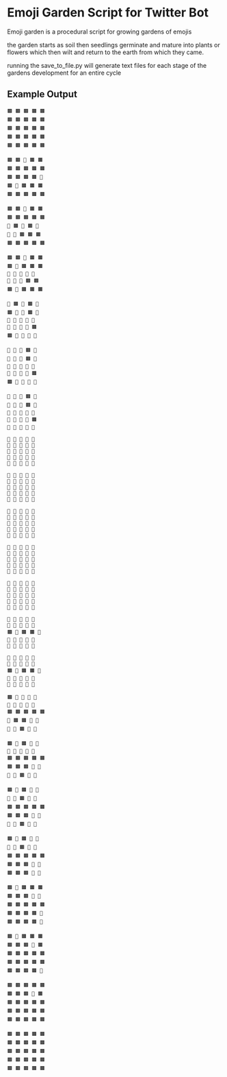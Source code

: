 # Emoji Garden Script for Twitter Bot

Emoji garden is a procedural script for growing gardens of emojis

the garden starts as soil then seedlings germinate and mature into plants or flowers which then wilt and return to the earth from which they came.

running the save_to_file.py will generate text files for each stage of the gardens development for an entire cycle

## Example Output

    🟫 🟫 🟫 🟫 🟫
    🟫 🟫 🟫 🟫 🟫
    🟫 🟫 🟫 🟫 🟫
    🟫 🟫 🟫 🟫 🟫
    🟫 🟫 🟫 🟫 🟫

    🟫 🟫 🌱 🟫 🟫
    🟫 🟫 🟫 🟫 🟫
    🟫 🟫 🟫 🟫 🌱
    🟫 🌱 🟫 🟫 🟫
    🟫 🟫 🟫 🟫 🟫

    🟫 🟫 🌱 🟫 🟫
    🟫 🟫 🟫 🟫 🟫
    🌱 🟫 🌱 🟫 🌱
    🌱 🌱 🟫 🟫 🟫
    🟫 🟫 🟫 🟫 🟫

    🟫 🟫 🌷 🟫 🟫
    🟫 🌱 🟫 🟫 🟫
    🌱 🌱 🌿 🌱 🌱
    🌱 🌾 🌱 🟫 🟫
    🟫 🌱 🟫 🟫 🟫

    🌱 🟫 🌷 🟫 🌱
    🟫 🌱 🌱 🟫 🌱
    🌹 🌱 🌿 🌷 🌺
    🌹 🌾 🌱 🌱 🟫
    🟫 🌸 🌱 🌱 🌱

    🌿 🌱 🌷 🟫 🌼
    🌱 🌿 🌾 🟫 🌱
    🌹 🌿 🌿 🌷 🌺
    🌹 🌾 🌷 🌱 🟫
    🟫 🌸 🌷 🌱 🌱

    🌿 🌱 🌷 🟫 🌼
    🌱 🌿 🌾 🟫 🌱
    🌹 🌿 🌿 🌷 🌺
    🌹 🌾 🌷 🌱 🟫
    🌱 🌸 🌷 🌱 🌱

    🌿 🌹 🌷 🌱 🌼
    🌱 🌿 🌾 🌱 🌻
    🌹 🌿 🌿 🌷 🌺
    🌹 🌾 🌷 🌸 🌱
    🌿 🌸 🌷 🌸 🌹

    🌿 🌹 🌷 🌱 🌼
    🌹 🌿 🌾 🌼 🌻
    🌹 🌿 🌿 🌷 🌺
    🌹 🌾 🌷 🌸 🌱
    🌿 🌸 🌷 🌸 🌹

    🌿 🌹 🌷 🌺 🌼
    🌹 🌿 🌾 🌼 🌻
    🌹 🌿 🌿 🌷 🌺
    🌹 🌾 🌷 🌸 🌹
    🌿 🌸 🌷 🌸 🌹

    🌿 🌹 🌷 🌺 🌼
    🌹 🌿 🌾 🌼 🌻
    🌹 🌿 🌿 🌷 🌺
    🌹 🌾 🌷 🌸 🌹
    🌿 🌸 🌷 🌸 🌹

    🌿 🌹 🌷 🌺 🌼
    🌹 🌿 🌾 🌼 🌻
    🥀 🌿 🍂 🥀 🥀
    🌹 🍂 🌷 🌸 🌹
    🌿 🌸 🌷 🌸 🌹

    🍂 🌹 🥀 🌺 🌼
    🌹 🌿 🌾 🌼 🌻
    🟫 🍂 🟫 🟫 🥀
    🌹 🍂 🥀 🌸 🌹
    🌿 🌸 🥀 🌸 🌹

    🍂 🌹 🥀 🌺 🌼
    🌹 🌿 🍂 🌼 🌻
    🟫 🍂 🟫 🟫 🥀
    🥀 🍂 🥀 🌸 🌹
    🌿 🌸 🥀 🌸 🌹

    🟫 🌹 🥀 🌺 🌼
    🌹 🌿 🍂 🌼 🌻
    🟫 🟫 🟫 🟫 🟫
    🥀 🟫 🟫 🌸 🌹
    🌿 🥀 🟫 🌸 🌹

    🟫 🌹 🟫 🌺 🥀
    🥀 🍂 🍂 🌼 🌻
    🟫 🟫 🟫 🟫 🟫
    🟫 🟫 🟫 🌸 🌹
    🍂 🥀 🟫 🥀 🌹

    🟫 🌹 🟫 🥀 🥀
    🥀 🍂 🟫 🌼 🌻
    🟫 🟫 🟫 🟫 🟫
    🟫 🟫 🟫 🥀 🥀
    🍂 🥀 🟫 🥀 🌹

    🟫 🥀 🟫 🥀 🥀
    🥀 🍂 🟫 🌼 🥀
    🟫 🟫 🟫 🟫 🟫
    🟫 🟫 🟫 🥀 🥀
    🟫 🟫 🟫 🥀 🥀

    🟫 🥀 🟫 🟫 🟫
    🟫 🟫 🟫 🥀 🥀
    🟫 🟫 🟫 🟫 🟫
    🟫 🟫 🟫 🟫 🥀
    🟫 🟫 🟫 🟫 🥀

    🟫 🥀 🟫 🟫 🟫
    🟫 🟫 🟫 🥀 🟫
    🟫 🟫 🟫 🟫 🟫
    🟫 🟫 🟫 🟫 🟫
    🟫 🟫 🟫 🟫 🥀

    🟫 🟫 🟫 🟫 🟫
    🟫 🟫 🟫 🥀 🟫
    🟫 🟫 🟫 🟫 🟫
    🟫 🟫 🟫 🟫 🟫
    🟫 🟫 🟫 🟫 🟫

    🟫 🟫 🟫 🟫 🟫
    🟫 🟫 🟫 🟫 🟫
    🟫 🟫 🟫 🟫 🟫
    🟫 🟫 🟫 🟫 🟫
    🟫 🟫 🟫 🟫 🟫

